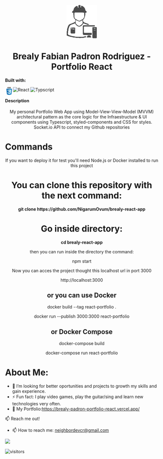 <p align='center'><img src='/src/media/images/p-logo2.png' width='100px'></p>
<h1 align='center'> Brealy Fabian Padron Rodriguez - Portfolio React </h1>

**Built with:**

![React](https://img.shields.io/static/v1?label=Front-end&message=ReactJS&color=61DAFB&style=for-the-badge&logo=react)
![Typscript](https://img.shields.io/static/v1?label=Front-end&message=Typescript&color=3178C6&style=for-the-badge&logo=typescript)
<img align="left" alt="CSS3" width="26px" 
src="https://raw.githubusercontent.com/github/explore/80688e429a7d4ef2fca1e82350fe8e3517d3494d/topics/css/css.png" />


#### Description

<p align='center'>My personal Portfolio Web App using Model-View-View-Model (MVVM) architectural pattern as the core logic for the Infraestructure & UI components using Typescript, styled-components and CSS for styles.
Socket.io API to connect my Github repositories </p>

# Commands
  <p align='center'>  If you want to deploy it for test you'll need Node.js or Docker installed to run this project</p>

<h1 align='center'>You can clone this repository with the next command: </h1>
<p align='center'> <strong>git clone https://github.com/NigarumOvum/brealy-react-app </strong> </p>

<h1 align='center'>Go inside directory:</h1>
  <p align='center'> <strong> cd brealy-react-app </strong> </p>

<p align='center'>  then you can run inside the directory the command: </p>
  <p align='center'<strong>npm start </strong> </p>
  
  <p align='center'> Now you can acces the project thought this localhost url in port 3000  </p>
  <p align='center'<strong>http://localhost:3000</strong> </p>

<h2 align='center'>  or you can use Docker  </h2>

<p align='center'<strong>docker build --tag react-portfolio . </strong> </p>

<p align='center'<strong>docker run --publish 3000:3000 react-portfolio </strong> </p>

<h2 align='center'<strong>or  Docker Compose</strong> </h2>

<p align='center'<strong>docker-compose build  </strong> </p>

<p align='center'<strong>docker-compose run react-portfolio </strong> </p>


# About Me:

- 🤔 I’m looking for better oportunities and projects to growth my skills and gain experience.
- ⚡ Fun fact: I play video games, play the guitar/sing and learn new technologies very often.
- 🔭 My Portfolio:https://brealy-padron-portfolio-react.vercel.app/


:mailbox: Reach me out!
- 📫 How to reach me: neighbordevcr@gmail.com

<p align = "center">

[<img src="https://img.shields.io/badge/LinkedIn-0077B5?style=for-the-badge&logo=linkedin&logoColor=white" />](https://www.linkedin.com/in/bfpr131095/)

</p>

</hr>

![visitors](https://visitor-badge.glitch.me/badge?page_id=nigarumovum.nigarumovum)


